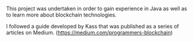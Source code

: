 This project was undertaken in order to gain experience in Java as well as to learn more about blockchain technologies.

I followed a guide developed by Kass that was published as a series of articles on Medium. (https://medium.com/programmers-blockchain)

